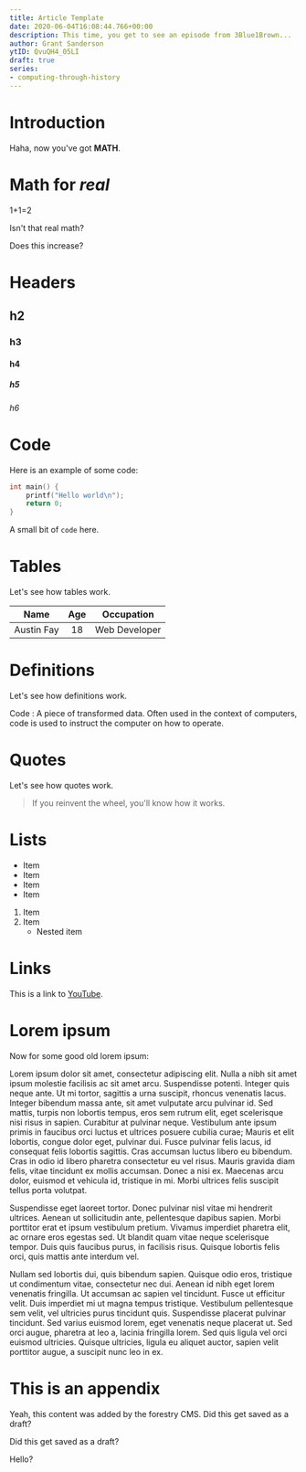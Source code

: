 ```yaml
---
title: Article Template
date: 2020-06-04T16:08:44.766+00:00
description: This time, you get to see an episode from 3Blue1Brown...
author: Grant Sanderson
ytID: QvuQH4_05LI
draft: true
series:
- computing-through-history
---
```

# Introduction

Haha, now you've got **MATH**.

# Math for _real_

1+1=2

Isn't that real math?

Does this increase?

# Headers

## h2

### h3

#### h4

##### h5

###### h6

# Code

Here is an example of some code:

```C
int main() {
    printf("Hello world\n");
    return 0;
}
```

A small bit of `code` here.

# Tables

Let's see how tables work.

| Name | Age | Occupation |
| :---: | :---: | :---: |
| Austin Fay | 18 | Web Developer |

# Definitions

Let's see how definitions work.

Code
:   A piece of transformed data. Often used in the context of computers, code is used to instruct the computer on how to operate.

# Quotes

Let's see how quotes work.

> If you reinvent the wheel, you'll know how it works.

# Lists

* Item
* Item
* Item
* Item

1. Item
2. Item
   * Nested item

# Links

This is a link to [YouTube](https://youtube.com).

# Lorem ipsum

Now for some good old lorem ipsum:

Lorem ipsum dolor sit amet, consectetur adipiscing elit. Nulla a nibh sit amet ipsum molestie facilisis ac sit amet arcu. Suspendisse potenti. Integer quis neque ante. Ut mi tortor, sagittis a urna suscipit, rhoncus venenatis lacus. Integer bibendum massa ante, sit amet vulputate arcu pulvinar id. Sed mattis, turpis non lobortis tempus, eros sem rutrum elit, eget scelerisque nisi risus in sapien. Curabitur at pulvinar neque. Vestibulum ante ipsum primis in faucibus orci luctus et ultrices posuere cubilia curae; Mauris et elit lobortis, congue dolor eget, pulvinar dui. Fusce pulvinar felis lacus, id consequat felis lobortis sagittis. Cras accumsan luctus libero eu bibendum. Cras in odio id libero pharetra consectetur eu vel risus. Mauris gravida diam felis, vitae tincidunt ex mollis accumsan. Donec a nisi ex. Maecenas arcu dolor, euismod et vehicula id, tristique in mi. Morbi ultrices felis suscipit tellus porta volutpat.

Suspendisse eget laoreet tortor. Donec pulvinar nisl vitae mi hendrerit ultrices. Aenean ut sollicitudin ante, pellentesque dapibus sapien. Morbi porttitor erat et ipsum vestibulum pretium. Vivamus imperdiet pharetra elit, ac ornare eros egestas sed. Ut blandit quam vitae neque scelerisque tempor. Duis quis faucibus purus, in facilisis risus. Quisque lobortis felis orci, quis mattis ante interdum vel.

Nullam sed lobortis dui, quis bibendum sapien. Quisque odio eros, tristique ut condimentum vitae, consectetur nec dui. Aenean id nibh eget lorem venenatis fringilla. Ut accumsan ac sapien vel tincidunt. Fusce ut efficitur velit. Duis imperdiet mi ut magna tempus tristique. Vestibulum pellentesque sem velit, vel ultricies purus tincidunt quis. Suspendisse placerat pulvinar tincidunt. Sed varius euismod lorem, eget venenatis neque placerat ut. Sed orci augue, pharetra at leo a, lacinia fringilla lorem. Sed quis ligula vel orci euismod ultricies. Quisque ultricies, ligula eu aliquet auctor, sapien velit porttitor augue, a suscipit nunc leo in ex.

# This is an appendix

Yeah, this content was added by the forestry CMS. Did this get saved as a draft?

Did this get saved as a draft?

Hello?